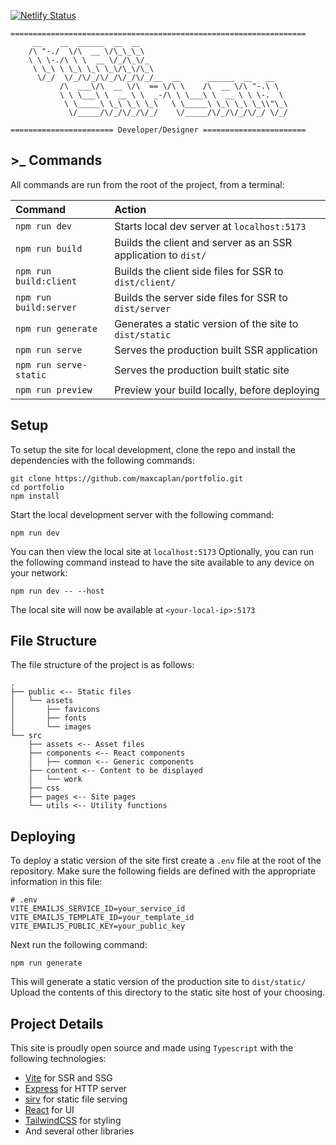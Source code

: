 [![Netlify Status](https://api.netlify.com/api/v1/badges/49f2ed15-a9df-4ec3-8085-6131915c8a86/deploy-status)](https://app.netlify.com/sites/maxcaplan/deploys)

    ==================================================================
         __    __  ______  __  __
        /\ "-./  \/\  __ \/\_\_\_\
        \ \ \-./\ \ \  __ \/_/\_\/_
         \ \_\ \ \_\ \_\ \_\/\_\/\_\
          \/_/  \/_/\/_/\/_/\/_/\/_/__  __      ______  __   __
               /\  ___\/\  __ \/\  == \/\ \    /\  __ \/\ "-.\ \
               \ \ \___\ \  __ \ \  _-/\ \ \___\ \  __ \ \ \-.  \
                \ \_____\ \_\ \_\ \_\   \ \_____\ \_\ \_\ \_\\"\_\
                 \/_____/\/_/\/_/\/_/    \/_____/\/_/\/_/\/_/ \/_/

    ======================= Developer/Designer =======================

## >\_ Commands

All commands are run from the root of the project, from a terminal:

| Command                | Action                                                        |
| :--------------------- | :------------------------------------------------------------ |
| `npm run dev`          | Starts local dev server at `localhost:5173`                   |
| `npm run build`        | Builds the client and server as an SSR application to `dist/` |
| `npm run build:client` | Builds the client side files for SSR to `dist/client/`        |
| `npm run build:server` | Builds the server side files for SSR to `dist/server`         |
| `npm run generate`     | Generates a static version of the site to `dist/static`       |
| `npm run serve`        | Serves the production built SSR application                   |
| `npm run serve-static` | Serves the production built static site                       |
| `npm run preview`      | Preview your build locally, before deploying                  |

## Setup

To setup the site for local development, clone the repo and install the dependencies with the following commands:

```
git clone https://github.com/maxcaplan/portfolio.git
cd portfolio
npm install
```

Start the local development server with the following command:

```
npm run dev
```

You can then view the local site at `localhost:5173`
Optionally, you can run the following command instead to have the site available to any device on your network:

```
npm run dev -- --host
```

The local site will now be available at `<your-local-ip>:5173`

## File Structure

The file structure of the project is as follows:

```
.
├── public <-- Static files
│   └── assets
│       ├── favicons
│       ├── fonts
│       └── images
└── src
    ├── assets <-- Asset files
    ├── components <-- React components
    │   ├── common <-- Generic components
    ├── content <-- Content to be displayed
    │   └── work
    ├── css
    ├── pages <-- Site pages
    └── utils <-- Utility functions
```

## Deploying

To deploy a static version of the site first create a `.env` file at the root of the repository. Make sure the following fields are defined with the appropriate information in this file:

```
# .env
VITE_EMAILJS_SERVICE_ID=your_service_id
VITE_EMAILJS_TEMPLATE_ID=your_template_id
VITE_EMAILJS_PUBLIC_KEY=your_public_key
```

Next run the following command:

```
npm run generate
```

This will generate a static version of the production site to `dist/static/`
Upload the contents of this directory to the static site host of your choosing.

## Project Details

This site is proudly open source and made using `Typescript` with the following technologies:

- [Vite](https://vitejs.dev/) for SSR and SSG
- [Express](https://expressjs.com/) for HTTP server
- [sirv](https://github.com/lukeed/sirv) for static file serving
- [React](https://react.dev/) for UI
- [TailwindCSS](https://tailwindcss.com/) for styling
- And several other libraries
